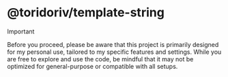 # @toridoriv/template-string

<!-- prettier-ignore-start -->
> [!IMPORTANT]
> Before you proceed, please be aware that this project is primarily designed for my personal use, tailored to my specific features and settings. While you are free to explore and use the code, be mindful that it may not be optimized for general-purpose or compatible with all setups.
<!-- prettier-ignore-end -->

